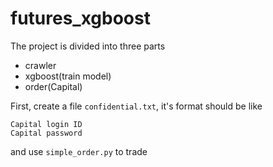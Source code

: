 # futures_xgboost
The project is divided into three parts
- crawler
- xgboost(train model)
- order(Capital)

First, create a file `confidential.txt`, it's format should be like
```
Capital login ID
Capital password
```
and use `simple_order.py` to trade